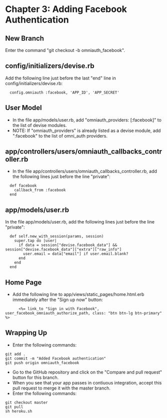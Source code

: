 # Chapter 3: Adding Facebook Authentication

## New Branch
Enter the command "git checkout -b omniauth_facebook".

## config/initializers/devise.rb
Add the following line just before the last "end" line in config/initializers/devise.rb:
```
  config.omniauth :facebook, 'APP_ID', 'APP_SECRET'
```

## User Model
* In the file app/models/user.rb, add "omniauth_providers: [:facebook]" to the list of devise modules.
* NOTE: If "omniauth_providers" is already listed as a devise module, add ":facebook" to the list of omni_auth providers.

## app/controllers/users/omniauth_callbacks_controller.rb
* In the file app/controllers/users/omniauth_callbacks_controller.rb, add the following lines just before the line "private":
```
  def facebook
    callback_from :facebook
  end
```

## app/models/user.rb
In the file app/models/user.rb, add the following lines just before the line "private":
```
  def self.new_with_session(params, session)
    super.tap do |user|
      if data = session["devise.facebook_data"] && session["devise.facebook_data"]["extra"]["raw_info"]
        user.email = data["email"] if user.email.blank?
      end
    end
  end
```

## Home Page
* Add the following line to app/views/static_pages/home.html.erb immediately after the "Sign up now" button:
```
      <%= link_to "Sign in with Facebook", user_facebook_omniauth_authorize_path, class: "btn btn-lg btn-primary" %>
```

## Wrapping Up
* Enter the following commands:
```
git add .
git commit -m "Added Facebook authentication"
git push origin omniauth_facebook
```
* Go to the GitHub repository and click on the "Compare and pull request" button for this branch.
* When you see that your app passes in contiuous integration, accept this pull request to merge it with the master branch.
* Enter the following commands:
```
git checkout master
git pull
sh heroku.sh
```
